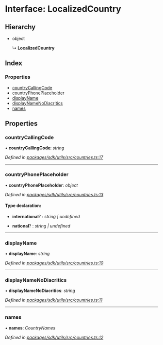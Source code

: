 # Interface: LocalizedCountry

## Hierarchy

* object

  ↳ **LocalizedCountry**

## Index

### Properties

* [countryCallingCode](_packages_sdk_utils_src_countries_.localizedcountry.md#countrycallingcode)
* [countryPhonePlaceholder](_packages_sdk_utils_src_countries_.localizedcountry.md#countryphoneplaceholder)
* [displayName](_packages_sdk_utils_src_countries_.localizedcountry.md#displayname)
* [displayNameNoDiacritics](_packages_sdk_utils_src_countries_.localizedcountry.md#displaynamenodiacritics)
* [names](_packages_sdk_utils_src_countries_.localizedcountry.md#names)

## Properties

###  countryCallingCode

• **countryCallingCode**: *string*

*Defined in [packages/sdk/utils/src/countries.ts:17](https://github.com/medhak1/celo-monorepo/blob/master/packages/sdk/utils/src/countries.ts#L17)*

___

###  countryPhonePlaceholder

• **countryPhonePlaceholder**: *object*

*Defined in [packages/sdk/utils/src/countries.ts:13](https://github.com/medhak1/celo-monorepo/blob/master/packages/sdk/utils/src/countries.ts#L13)*

#### Type declaration:

* **international**? : *string | undefined*

* **national**? : *string | undefined*

___

###  displayName

• **displayName**: *string*

*Defined in [packages/sdk/utils/src/countries.ts:10](https://github.com/medhak1/celo-monorepo/blob/master/packages/sdk/utils/src/countries.ts#L10)*

___

###  displayNameNoDiacritics

• **displayNameNoDiacritics**: *string*

*Defined in [packages/sdk/utils/src/countries.ts:11](https://github.com/medhak1/celo-monorepo/blob/master/packages/sdk/utils/src/countries.ts#L11)*

___

###  names

• **names**: *CountryNames*

*Defined in [packages/sdk/utils/src/countries.ts:12](https://github.com/medhak1/celo-monorepo/blob/master/packages/sdk/utils/src/countries.ts#L12)*
